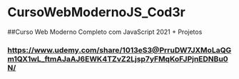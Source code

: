 # CursoWebModernoJS_Cod3r
##Curso Web Moderno Completo com JavaScript 2021 + Projetos
### https://www.udemy.com/share/1013eS3@PrruDW7JXMoLaQGm1QX1wL_ftmAJaAJ6EWK4TZvZ2Ljsp7yFMqKoFJPjnEDNBu0N/
